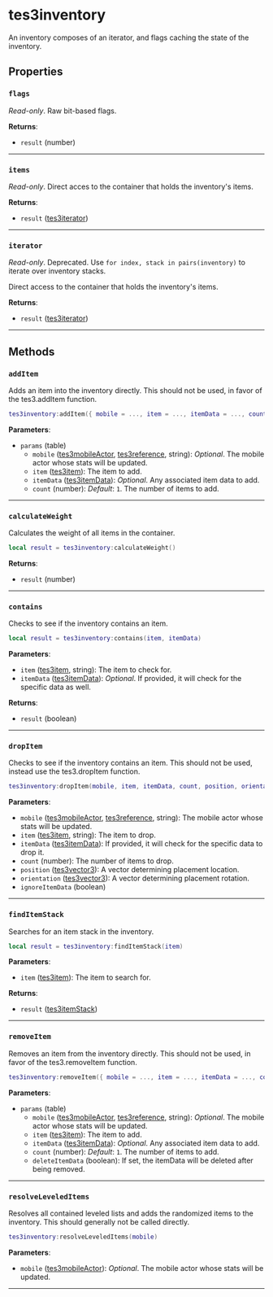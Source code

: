 # tes3inventory

An inventory composes of an iterator, and flags caching the state of the inventory.

## Properties

### `flags`

*Read-only*. Raw bit-based flags.

**Returns**:

* `result` (number)

***

### `items`

*Read-only*. Direct acces to the container that holds the inventory's items.

**Returns**:

* `result` ([tes3iterator](../../types/tes3iterator))

***

### `iterator`

*Read-only*. Deprecated. Use ``for index, stack in pairs(inventory)`` to iterate over inventory stacks.
	
Direct access to the container that holds the inventory's items.

**Returns**:

* `result` ([tes3iterator](../../types/tes3iterator))

***

## Methods

### `addItem`

Adds an item into the inventory directly. This should not be used, in favor of the tes3.addItem function.

```lua
tes3inventory:addItem({ mobile = ..., item = ..., itemData = ..., count = ... })
```

**Parameters**:

* `params` (table)
	* `mobile` ([tes3mobileActor](../../types/tes3mobileActor), [tes3reference](../../types/tes3reference), string): *Optional*. The mobile actor whose stats will be updated.
	* `item` ([tes3item](../../types/tes3item)): The item to add.
	* `itemData` ([tes3itemData](../../types/tes3itemData)): *Optional*. Any associated item data to add.
	* `count` (number): *Default*: `1`. The number of items to add.

***

### `calculateWeight`

Calculates the weight of all items in the container.

```lua
local result = tes3inventory:calculateWeight()
```

**Returns**:

* `result` (number)

***

### `contains`

Checks to see if the inventory contains an item.

```lua
local result = tes3inventory:contains(item, itemData)
```

**Parameters**:

* `item` ([tes3item](../../types/tes3item), string): The item to check for.
* `itemData` ([tes3itemData](../../types/tes3itemData)): *Optional*. If provided, it will check for the specific data as well.

**Returns**:

* `result` (boolean)

***

### `dropItem`

Checks to see if the inventory contains an item. This should not be used, instead use the tes3.dropItem function.

```lua
tes3inventory:dropItem(mobile, item, itemData, count, position, orientation, ignoreItemData)
```

**Parameters**:

* `mobile` ([tes3mobileActor](../../types/tes3mobileActor), [tes3reference](../../types/tes3reference), string): The mobile actor whose stats will be updated.
* `item` ([tes3item](../../types/tes3item), string): The item to drop.
* `itemData` ([tes3itemData](../../types/tes3itemData)): If provided, it will check for the specific data to drop it.
* `count` (number): The number of items to drop.
* `position` ([tes3vector3](../../types/tes3vector3)): A vector determining placement location.
* `orientation` ([tes3vector3](../../types/tes3vector3)): A vector determining placement rotation.
* `ignoreItemData` (boolean)

***

### `findItemStack`

Searches for an item stack in the inventory.

```lua
local result = tes3inventory:findItemStack(item)
```

**Parameters**:

* `item` ([tes3item](../../types/tes3item)): The item to search for.

**Returns**:

* `result` ([tes3itemStack](../../types/tes3itemStack))

***

### `removeItem`

Removes an item from the inventory directly. This should not be used, in favor of the tes3.removeItem function.

```lua
tes3inventory:removeItem({ mobile = ..., item = ..., itemData = ..., count = ..., deleteItemData = ... })
```

**Parameters**:

* `params` (table)
	* `mobile` ([tes3mobileActor](../../types/tes3mobileActor), [tes3reference](../../types/tes3reference), string): *Optional*. The mobile actor whose stats will be updated.
	* `item` ([tes3item](../../types/tes3item)): The item to add.
	* `itemData` ([tes3itemData](../../types/tes3itemData)): *Optional*. Any associated item data to add.
	* `count` (number): *Default*: `1`. The number of items to add.
	* `deleteItemData` (boolean): If set, the itemData will be deleted after being removed.

***

### `resolveLeveledItems`

Resolves all contained leveled lists and adds the randomized items to the inventory. This should generally not be called directly.

```lua
tes3inventory:resolveLeveledItems(mobile)
```

**Parameters**:

* `mobile` ([tes3mobileActor](../../types/tes3mobileActor)): *Optional*. The mobile actor whose stats will be updated.

***

